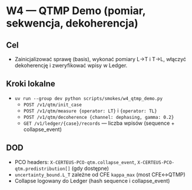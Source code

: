 <!--
+-------------------------------------------------------------+
|                          CERTEUS                            |
+-------------------------------------------------------------+
| FILE: docs/runbooks/w4_qtmp_demo.md                        |
| ROLE: Docs runbook.                                          |
| PLIK: docs/runbooks/w4_qtmp_demo.md                        |
| ROLA: Runbook dokumentacji.                                  |
+-------------------------------------------------------------+
-->

# W4 — QTMP Demo (pomiar, sekwencja, dekoherencja)

## Cel
- Zainicjalizować sprawę (basis), wykonać pomiary L→T i T→L, włączyć dekoherencję i zweryfikować wpisy w Ledger.

## Kroki lokalne
- `uv run --group dev python scripts/smokes/w4_qtmp_demo.py`
  - `POST /v1/qtm/init_case`
  - `POST /v1/qtm/measure {operator: LT}` i `{operator: TL}`
  - `POST /v1/qtm/decoherence {channel: dephasing, gamma: 0.2}`
  - `GET /v1/ledger/{case}/records` — liczba wpisów (sequence + collapse_event)

## DOD
- PCO headers: `X-CERTEUS-PCO-qtm.collapse_event`, `X-CERTEUS-PCO-qtm.predistribution[]` (gdy dostępne)
- `uncertainty_bound.L_T` zależne od CFE `kappa_max` (most CFE↔QTMP)
- Collapse logowany do Ledger (hash sequence i collapse_event)

